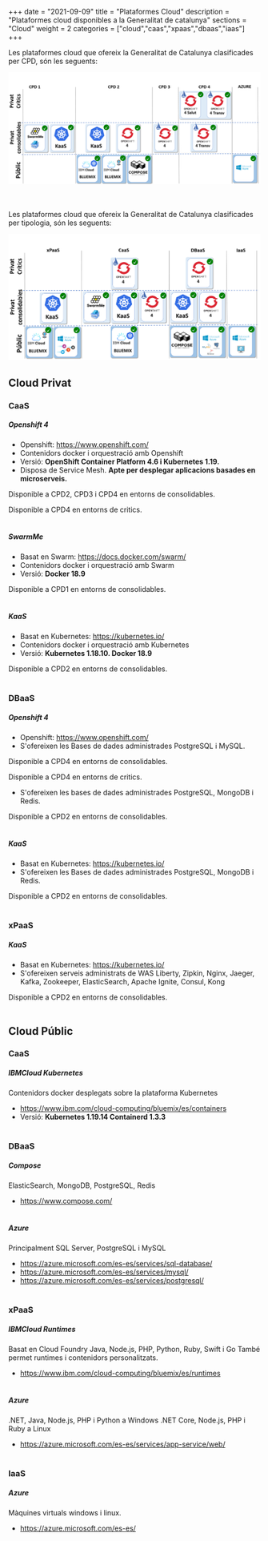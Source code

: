 +++
date        = "2021-09-09"
title       = "Plataformes Cloud"
description = "Plataformes cloud disponibles a la Generalitat de catalunya"
sections    = "Cloud"
weight      = 2
categories  = ["cloud","caas","xpaas","dbaas","iaas"]
+++

Les plataformes cloud que ofereix la Generalitat de Catalunya clasificades per CPD, són les seguents:

![Plataformes cloud per CPD ](/related/cloud/catalegCloud_cpd.png)

<br/><br/>
Les plataformes cloud que ofereix la Generalitat de Catalunya clasificades per tipologia, són les seguents:

![Plataformes cloud per Tipologia ](/related/cloud/catalegCloud_tipologia.png)

## Cloud Privat

### CaaS

##### Openshift 4

- Openshift: https://www.openshift.com/
- Contenidors docker i orquestració amb Openshift
- Versió:  **OpenShift Container Platform 4.6 i Kubernetes 1.19.**
- Disposa de Service Mesh. **Apte per desplegar aplicacions basades en microserveis.**

Disponible a CPD2, CPD3 i CPD4 en entorns de consolidables.

Disponible a CPD4 en entorns de critics.
<br/><br/>

##### SwarmMe

- Basat en Swarm: https://docs.docker.com/swarm/
- Contenidors docker i orquestració amb Swarm
- Versió: **Docker 18.9**

Disponible a CPD1 en entorns de consolidables.
<br/><br/>

##### KaaS

- Basat en Kubernetes: https://kubernetes.io/
- Contenidors docker i orquestració amb Kubernetes
- Versió: **Kubernetes 1.18.10. Docker 18.9**

Disponible a CPD2 en entorns de consolidables.
<br/><br/>

### DBaaS

##### Openshift 4

- Openshift: https://www.openshift.com/
- S'ofereixen les Bases de dades administrades PostgreSQL i MySQL.

Disponible a CPD4 en entorns de consolidables.

Disponible a CPD4 en entorns de critics.

- S'ofereixen les bases de dades administrades PostgreSQL, MongoDB i Redis.

Disponible a CPD2 en entorns de consolidables.
<br/><br/>

##### KaaS

- Basat en Kubernetes: https://kubernetes.io/
- S'ofereixen les Bases de dades administrades PostgreSQL, MongoDB i Redis.

Disponible a CPD2 en entorns de consolidables.
<br/><br/>

### xPaaS

##### KaaS

- Basat en Kubernetes: https://kubernetes.io/
- S'ofereixen serveis administrats de WAS Liberty, Zipkin, Nginx, Jaeger, Kafka, Zookeeper, ElasticSearch, Apache Ignite, Consul, Kong

Disponible a CPD2 en entorns de consolidables.
<br/><br/>

## Cloud Públic


### CaaS

##### IBMCloud Kubernetes

Contenidors docker desplegats sobre la plataforma Kubernetes

- https://www.ibm.com/cloud-computing/bluemix/es/containers
- Versió: **Kubernetes 1.19.14 Containerd 1.3.3**
<br/><br/>

### DBaaS

##### Compose

ElasticSearch, MongoDB, PostgreSQL, Redis

- https://www.compose.com/
<br/><br/>

##### Azure

Principalment SQL Server, PostgreSQL i MySQL

- https://azure.microsoft.com/es-es/services/sql-database/
- https://azure.microsoft.com/es-es/services/mysql/
- https://azure.microsoft.com/es-es/services/postgresql/
<br/><br/>

### xPaaS

##### IBMCloud Runtimes

Basat en Cloud Foundry
Java, Node.js, PHP, Python, Ruby, Swift i Go
També permet runtimes i contenidors personalitzats.

- https://www.ibm.com/cloud-computing/bluemix/es/runtimes
<br/><br/>

##### Azure

.NET, Java, Node.js, PHP i Python a Windows
.NET Core, Node.js, PHP i Ruby a Linux

- https://azure.microsoft.com/es-es/services/app-service/web/
<br/><br/>

### IaaS

##### Azure

Màquines virtuals windows i linux.

- https://azure.microsoft.com/es-es/
